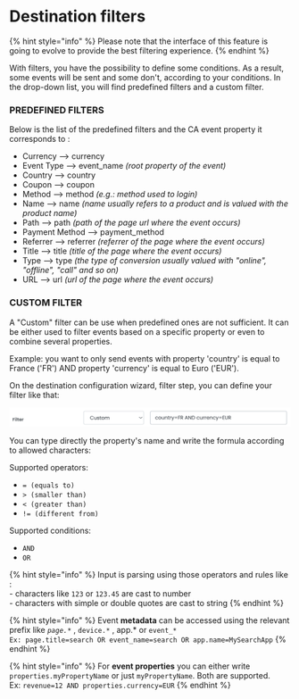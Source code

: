 # Destination filters

{% hint style="info" %}
Please note that the interface of this feature is going to evolve to provide the best filtering experience.
{% endhint %}

With filters, you have the possibility to define some conditions. As a result, some events will be sent and some don't, according to your conditions. In the drop-down list, you will find predefined filters and a custom filter.

### PREDEFINED FILTERS

Below is the list of the predefined filters and the CA event property it corresponds to :

* Currency --> currency
* Event Type --> event\_name _(root property of the event)_
* Country --> country
* Coupon --> coupon
* Method --> method _(e.g.: method used to login)_
* Name --> name _(name usually refers to a product and is valued with the product name)_
* Path --> path _(path of the page url where the event occurs)_
* Payment Method --> payment\_method
* Referrer --> referrer _(referrer of the page where the event occurs)_
* Title --> title _(title of the page where the event occurs)_
* Type --> type _(the type of conversion usually valued with "online", "offline", "call" and so on)_
* URL --> url _(url of the page where the event occurs)_

### CUSTOM FILTER

A "Custom" filter can be use when predefined ones are not sufficient. It can be either used to filter events based on a specific property or even to combine several properties.

Example: you want to only send events with property 'country' is equal to France ('FR') AND property 'currency' is equal to Euro ('EUR').

On the destination configuration wizard, filter step, you can define your filter like that:

![](<../../../.gitbook/assets/Capture d’écran 2022-03-04 à 11.39.01.png>)

You can type directly the property's name and write the formula according to allowed characters:

Supported operators:

* `= (equals to)`
* `> (smaller than)`
* `< (greater than)`
* `!= (different from)`

Supported conditions:

* `AND`
* `OR`

{% hint style="info" %}
Input is parsing using those operators and rules like :\
\- characters like `123` or `123.45` are cast to number\
\- characters with simple or double quotes are cast to string
{% endhint %}

{% hint style="info" %}
Event **metadata** can be accessed using the relevant prefix like _`page.*`_ , `device.*` , app.\* or `event_*`\
`Ex: page.title=search OR event_name=search OR app.name=MySearchApp`
{% endhint %}

{% hint style="info" %}
For **event properties** you can either write `properties.myPropertyName` or just `myPropertyName`. Both are supported.\
Ex: `revenue=12 AND properties.currency=EUR`
{% endhint %}

